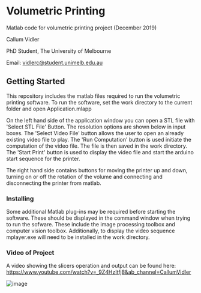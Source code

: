 # Volumetric Printing
Matlab code for volumetric printing project (December 2019)

Callum Vidler 

PhD Student, The University of Melbourne 

Email: vidlerc@student.unimelb.edu.au
## Getting Started
This repository includes the matlab files required to run the volumetric printing software. To run the software, set the work directory to the current folder and open Application.mlapp 

On the left hand side of the application window you can open a STL file with 'Select STL File' Button. The resolution options are shown below in input boxes. The 'Select Video File' button allows the user to open an already existing video file to play. The 'Run Computation' button is used initiate the computation of the video file. The file is then saved in the work directory. The 'Start Print' button is used to display the video file and start the arduino start sequence for the printer. 

The right hand side contains buttons for moving the printer up and down, turning on or off the rotation of the volume and connecting and disconnecting the printer from matlab. 

### Installing
Some additional Matlab plug-ins may be required before starting the software. These should be displayed in the command window when trying to run the sofware. These include the image processing toolbox and computer vision toolbox. Additionally, to display the video sequence mplayer.exe will need to be installed in the work directory. 

### Video of Project
A video showing the slicers operation and output can be found here: 
https://www.youtube.com/watch?v=_9Z4HzItfj8&ab_channel=CallumVidler


![image](https://user-images.githubusercontent.com/64818707/128590761-74fccc8c-e74c-4414-a9d2-78b9a2e8f799.png)

